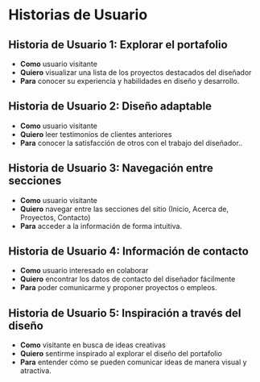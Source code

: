 # Historias de Usuario

## Historia de Usuario 1: Explorar el portafolio
- **Como** usuario visitante  
- **Quiero** visualizar una lista de los proyectos destacados del diseñador  
- **Para** conocer su experiencia y habilidades en diseño y desarrollo.  

## Historia de Usuario 2: Diseño adaptable
- **Como** usuario visitante  
- **Quiero** leer testimonios de clientes anteriores 
- **Para** conocer la satisfacción de otros con el trabajo del diseñador..  

## Historia de Usuario 3: Navegación entre secciones
- **Como** usuario visitante  
- **Quiero** navegar entre las secciones del sitio (Inicio, Acerca de, Proyectos, Contacto)  
- **Para** acceder a la información de forma intuitiva.  

## Historia de Usuario 4: Información de contacto
- **Como** usuario interesado en colaborar  
- **Quiero** encontrar los datos de contacto del diseñador fácilmente  
- **Para** poder comunicarme y proponer proyectos o empleos.  

## Historia de Usuario 5: Inspiración a través del diseño
- **Como** visitante en busca de ideas creativas  
- **Quiero** sentirme inspirado al explorar el diseño del portafolio  
- **Para** entender cómo se pueden comunicar ideas de manera visual y atractiva.  
